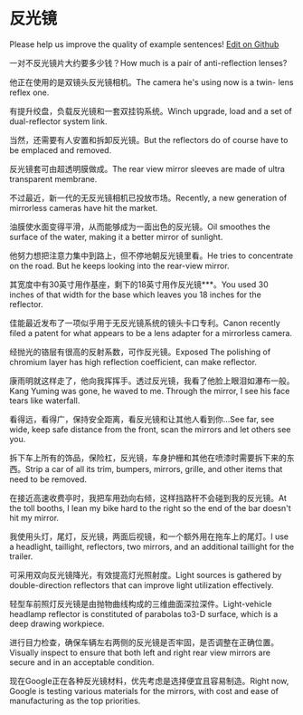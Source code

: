 # 反光镜

Please help us improve the quality of example sentences! [Edit on Github](https://github.com/jiyushe/jiyu-example-sentence-source/blob/main/chinese/fanguangjing.md)

<p><span class="chinese">一对不反光镜片大约要多少钱？</span><span class="english">How much is a pair of anti-reflection lenses?</span></p>

<p><span class="chinese">他正在使用的是双镜头反光镜相机。</span><span class="english">The camera he's using now is a twin- lens reflex one.</span></p>

<p><span class="chinese">有提升绞盘，负载反光镜和一套双挂钩系统。</span><span class="english">Winch upgrade, load and a set of dual-reflector system link.</span></p>

<p><span class="chinese">当然，还需要有人安置和拆卸反光镜。</span><span class="english">But the reflectors do of course have to be emplaced and removed.</span></p>

<p><span class="chinese">反光镜套可由超透明膜做成。</span><span class="english">The rear view mirror sleeves are made of ultra transparent membrane.</span></p>

<p><span class="chinese">不过最近，新一代的无反光镜相机已投放市场。</span><span class="english">Recently, a new generation of mirrorless cameras have hit the market.</span></p>

<p><span class="chinese">油膜使水面变得平滑，从而能够成为一面出色的反光镜。</span><span class="english">Oil smoothes the surface of the water, making it a better mirror of sunlight.</span></p>

<p><span class="chinese">他努力想把注意力集中到路上，但不停地朝反光镜里看。</span><span class="english">He tries to concentrate on the road. But he keeps looking into the rear-view mirror.</span></p>

<p><span class="chinese">其宽度中有30英寸用作基座，剩下的18英寸用作反光镜***。</span><span class="english">You used 30 inches of that width for the base which leaves you 18 inches for the reflector.</span></p>

<p><span class="chinese">佳能最近发布了一项似乎用于无反光镜系统的镜头卡口专利。</span><span class="english">Canon recently filed a patent for what appears to be a lens adapter for a mirrorless camera.</span></p>

<p><span class="chinese">经抛光的铬层有很高的反射系数，可作反光镜。</span><span class="english">Exposed The polishing of chromium layer has high reflection coefficient, can make reflector.</span></p>

<p><span class="chinese">康雨明就这样走了，他向我挥挥手。透过反光镜，我看了他脸上眼泪如瀑布一般。</span><span class="english">Kang Yuming was gone, he waved to me. Through the mirror, I see his face tears like waterfall.</span></p>

<p><span class="chinese">看得远，看得广，保持安全距离，看反光镜和让其他人看到你…</span><span class="english">See far, see wide, keep safe distance from the front, scan the mirrors and let others see you.</span></p>

<p><span class="chinese">拆下车上所有的饰品，保险杠，反光镜，车身护栅和其他在喷漆时需要拆下来的东西。</span><span class="english">Strip a car of all its trim, bumpers, mirrors, grille, and other items that need to be removed.</span></p>

<p><span class="chinese">在接近高速收费亭时，我把车用劲向右倾，这样挡路杆不会碰到我的反光镜。</span><span class="english">At the toll booths, I lean my bike hard to the right so the end of the bar doesn't hit my mirror.</span></p>

<p><span class="chinese">我使用头灯，尾灯，反光镜，两面后视镜，和一个额外用在拖车上的尾灯。</span><span class="english">I use a headlight, taillight, reflectors, two mirrors, and an additional taillight for the trailer.</span></p>

<p><span class="chinese">可采用双向反光镜降光，有效提高灯光照射度。</span><span class="english">Light sources is gathered by double-direction reflectors that can improve light utilization effectively.</span></p>

<p><span class="chinese">轻型车前照灯反光镜是由抛物曲线构成的三维曲面深拉深件。</span><span class="english">Light-vehicle headlamp reflector is constituted of parabolas to3-D surface, which is a deep drawing workpiece.</span></p>

<p><span class="chinese">进行目力检查，确保车辆左右两侧的反光镜是否牢固，是否调整在正确位置。</span><span class="english">Visually inspect to ensure that both left and right rear view mirrors are secure and in an acceptable condition.</span></p>

<p><span class="chinese">现在Google正在各种反光镜材料，优先考虑是选择便宜且容易制造。</span><span class="english">Right now, Google is testing various materials for the mirrors, with cost and ease of manufacturing as the top priorities.</span></p>

